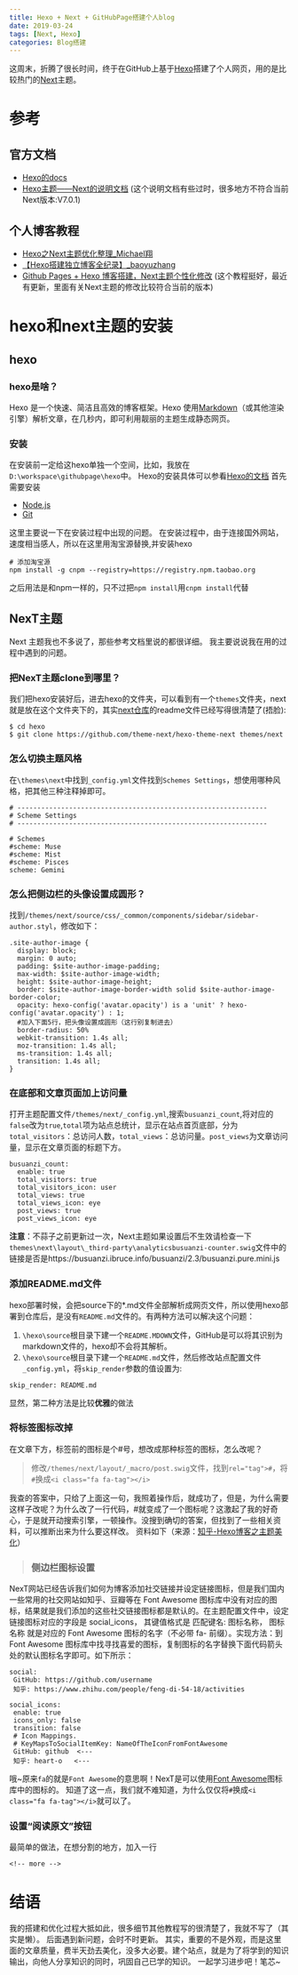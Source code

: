 ```yaml
---
title: Hexo + Next + GitHubPage搭建个人blog
date: 2019-03-24
tags: [Next, Hexo]
categories: Blog搭建
---
```

这周末，折腾了很长时间，终于在GitHub上基于[Hexo](https://hexo.io)搭建了个人网页，用的是比较热门的[Next](https://theme-next.org/)主题。
<!-- more -->
# 参考
## 官方文档
* [Hexo的docs](https://hexo.io/docs/)
* [Hexo主题——Next的说明文档](http://theme-next.iissnan.com/)
(这个说明文档有些过时，很多地方不符合当前Next版本:V7.0.1)

## 个人博客教程
* [Hexo之Next主题优化整理_Michael翔](http://michael728.github.io/2015/11/30/hexo-next-optimize/)
* [【Hexo搭建独立博客全纪录】_baoyuzhang](https://baoyuzhang.github.io/2017/05/12/%E3%80%90Hexo%E6%90%AD%E5%BB%BA%E7%8B%AC%E7%AB%8B%E5%8D%9A%E5%AE%A2%E5%85%A8%E7%BA%AA%E5%BD%95%E3%80%91%EF%BC%88%E4%B8%89%EF%BC%89%E4%BD%BF%E7%94%A8Hexo%E6%90%AD%E5%BB%BA%E5%8D%9A%E5%AE%A2/)
* [Github Pages + Hexo 博客搭建，Next主题个性化修改](https://www.lixint.me/hexo-blog.html)
(这个教程挺好，最近有更新，里面有关Next主题的修改比较符合当前的版本)

# hexo和next主题的安装
## hexo
### hexo是啥？
Hexo 是一个快速、简洁且高效的博客框架。Hexo 使用[Markdown](https://daringfireball.net/projects/markdown/)（或其他渲染引擎）解析文章，在几秒内，即可利用靓丽的主题生成静态网页。
### 安装
在安装前一定给这hexo单独一个空间，比如，我放在 `D:\workspace\githubpage\hexo`中。
Hexo的安装具体可以参看[Hexo的文档](https://hexo.io/docs/)
首先需要安装
* [Node.js](https://nodejs.org/)
* [Git](https://git-scm.com/)

这里主要说一下在安装过程中出现的问题。
在安装过程中，由于连接国外网站，速度相当感人，所以在这里用淘宝源替换,并安装hexo
```shell
# 添加淘宝源
npm install -g cnpm --registry=https://registry.npm.taobao.org
```
之后用法是和npm一样的，只不过把`npm install`用`cnpm install`代替
## NexT主题
Next 主题我也不多说了，那些参考文档里说的都很详细。
我主要说说我在用的过程中遇到的问题。
### 把NexT主题clone到哪里？
我们把hexo安装好后，进去hexo的文件夹，可以看到有一个`themes`文件夹，next就是放在这个文件夹下的，其实[next仓库](https://github.com/theme-next/hexo-theme-next)的readme文件已经写得很清楚了(捂脸):
```
$ cd hexo
$ git clone https://github.com/theme-next/hexo-theme-next themes/next
```
### 怎么切换主题风格
在`\themes\next`中找到`_config.yml`文件找到`Schemes Settings`，想使用哪种风格，把其他三种注释掉即可。
```
# ---------------------------------------------------------------
# Scheme Settings
# ---------------------------------------------------------------

# Schemes
#scheme: Muse
#scheme: Mist
#scheme: Pisces
scheme: Gemini
```
### 怎么把侧边栏的头像设置成圆形？
找到`/themes/next/source/css/_common/components/sidebar/sidebar-author.styl`，修改如下：
```
.site-author-image {
  display: block;
  margin: 0 auto;
  padding: $site-author-image-padding;
  max-width: $site-author-image-width;
  height: $site-author-image-height;
  border: $site-author-image-border-width solid $site-author-image-border-color;
  opacity: hexo-config('avatar.opacity') is a 'unit' ? hexo-config('avatar.opacity') : 1;
  #加入下面5行，把头像设置成圆形（这行别复制进去）
  border-radius: 50%
  webkit-transition: 1.4s all;
  moz-transition: 1.4s all;
  ms-transition: 1.4s all;
  transition: 1.4s all;
}
```
### 在底部和文章页面加上访问量
打开主题配置文件`/themes/next/_config.yml`,搜索`busuanzi_count`,将对应的`false`改为`true`,`total`项为站点总统计，显示在站点首页底部，分为`total_visitors`：总访问人数，`total_views`：总访问量。`post_views`为文章访问量，显示在文章页面的标题下方。
```
busuanzi_count:
  enable: true
  total_visitors: true
  total_visitors_icon: user
  total_views: true
  total_views_icon: eye
  post_views: true
  post_views_icon: eye
```
**注意**：不蒜子之前更新过一次，Next主题如果设置后不生效请检查一下`themes\next\layout\_third-party\analyticsbusuanzi-counter.swig`文件中的链接是否是https://busuanzi.ibruce.info/busuanzi/2.3/busuanzi.pure.mini.js

### 添加README.md文件
hexo部署时候，会把source下的*.md文件全部解析成网页文件，所以使用hexo部署到仓库后，是没有`README.md`文件的。有两种方法可以解决这个问题：
1. `\hexo\source`根目录下建一个`README.MDOWN`文件，GitHub是可以将其识别为markdown文件的，hexo却不会将其解析。
2. `\hexo\source`根目录下建一个`README.md`文件，然后修改站点配置文件`_config.yml`，将`skip_render`参数的值设置为:
```
skip_render: README.md
```
显然，第二种方法是比较**优雅**的做法

### 将标签图标改掉
在文章下方，标签前的图标是个#号，想改成那种标签的图标，怎么改呢？
> 修改`/themes/next/layout/_macro/post.swig`文件，找到`rel="tag">#`，将`#`换成`<i class="fa fa-tag"></i>`

我查的答案中，只给了上面这一句，我照着操作后，就成功了，但是，为什么需要这样子改呢？为什么改了一行代码，#就变成了一个图标呢？这激起了我的好奇心，于是就开动搜索引擎，一顿操作。没搜到确切的答案，但找到了一些相关资料，可以推断出来为什么要这样改。
资料如下（来源：[知乎-Hexo博客之主题美化](https://zhuanlan.zhihu.com/p/28360099)）

> ### 侧边栏图标设置
 NexT网站已经告诉我们如何为博客添加社交链接并设定链接图标，但是我们国内一些常用的社交网站如知乎、豆瓣等在 Font Awesome 图标库中没有对应的图标，结果就是我们添加的这些社交链接图标都是默认的。在主题配置文件中，设定链接图标对应的字段是 social_icons， 其键值格式是 匹配键名: 图标名称， 图标名称 就是对应的 Font Awesome 图标的名字（不必带 fa- 前缀）。实现方法：到 Font Awesome 图标库中找寻找喜爱的图标，复制图标的名字替换下面代码箭头处的默认图标名字即可。如下所示：
 ```
 social:
  GitHub: https://github.com/username
  知乎: https://www.zhihu.com/people/feng-di-54-18/activities

 social_icons:
  enable: true
  icons_only: false
  transition: false
  # Icon Mappings.
  # KeyMapsToSocialItemKey: NameOfTheIconFromFontAwesome
  GitHub: github  <---
  知乎: heart-o   <---
 ```
 哦~原来`fa`的就是`Font Awesome`的意思啊！NexT是可以使用[Font Awesome](https://fontawesome.com/icons)图标库中的图标的。
知道了这一点，我们就不难知道，为什么仅仅将`#`换成`<i class="fa fa-tag"></i>`就可以了。


### 设置“阅读原文”按钮
最简单的做法，在想分割的地方，加入一行
```
<!-- more -->
```

# 结语
我的搭建和优化过程大抵如此，很多细节其他教程写的很清楚了，我就不写了（其实是懒）。
后面遇到新问题，会时不时更新。
其实，重要的不是外观，而是这里面的文章质量，费半天劲去美化，没多大必要。建个站点，就是为了将学到的知识输出，向他人分享知识的同时，巩固自己已学的知识。
一起学习进步吧！笔芯~